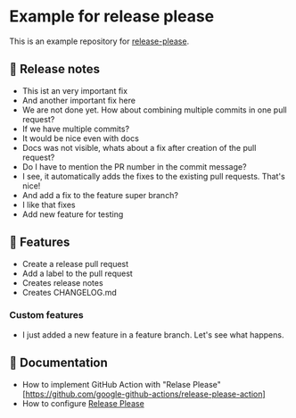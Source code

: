 # Example for release please

This is an example repository for [release-please](https://github.com/googleapis/release-please).

## 📝 Release notes

- This ist an very important fix
- And another important fix here
- We are not done yet. How about combining multiple commits in one pull request?
- If we have multiple commits?
- It would be nice even with docs
- Docs was not visible, whats about a fix after creation of the pull request?
- Do I have to mention the PR number in the commit message?
- I see, it automatically adds the fixes to the existing pull requests. That's nice!
- And add a fix to the feature super branch?
- I like that fixes
- Add new feature for testing

## 🐣 Features

- Create a release pull request
- Add a label to the pull request
- Creates release notes
- Creates CHANGELOG.md

### Custom features

- I just added a new feature in a feature branch. Let's see what happens.

## 📘 Documentation

- How to implement GitHub Action with "Relase Please" [https://github.com/google-github-actions/release-please-action]
- How to configure [Release Please](https://github.com/googleapis/release-please)
